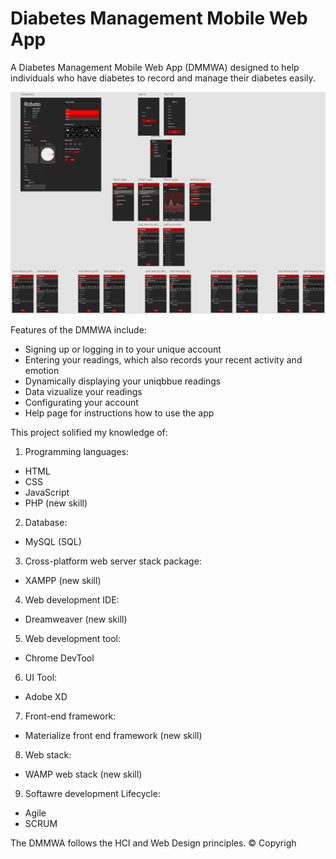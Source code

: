 # Diabetes Management Mobile Web App

A Diabetes Management Mobile Web App (DMMWA) designed to help individuals who have diabetes to record and manage their diabetes easily.

![](whole_wireframe.PNG)

Features of the DMMWA include:
* Signing up or logging in to your unique account
* Entering your readings, which also records your recent activity and emotion
* Dynamically displaying your uniqbbue readings
* Data vizualize your readings
* Configurating your account
* Help page for instructions how to use the app

This project solified my knowledge of:

 1) Programming languages:
  *	HTML 
  * CSS 
  * JavaScript 
  *	PHP (new skill)

 2) Database:
  *	MySQL (SQL)

 3) Cross-platform web server stack package:
  *	XAMPP (new skill)
    
 4) Web development IDE:
  *	Dreamweaver (new skill)

 5) Web development tool:
  * Chrome DevTool
  
 6) UI Tool:
  * Adobe XD

 7) Front-end framework:
  *	Materialize front end framework (new skill)

 8) Web stack:
  * WAMP web stack (new skill)

 9) Softawre development Lifecycle:
  * Agile
  * SCRUM

The DMMWA follows the HCI and Web Design principles.
© Copyrigh



